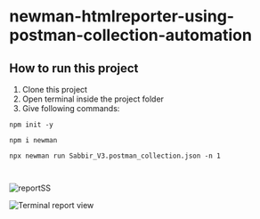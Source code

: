 # newman-htmlreporter-using-postman-collection-automation
## How to run this project

1. Clone this project
2. Open terminal inside the project folder
3. Give following commands:
```
npm init -y

npm i newman

npx newman run Sabbir_V3.postman_collection.json -n 1



```
![reportSS](https://user-images.githubusercontent.com/50478815/167196907-e10c9770-f75e-4eda-b337-7fd9aeca2d60.PNG)

![Terminal  report view](https://user-images.githubusercontent.com/50478815/167199631-c6c8639e-f7ed-45fa-beab-40b452385529.PNG)

